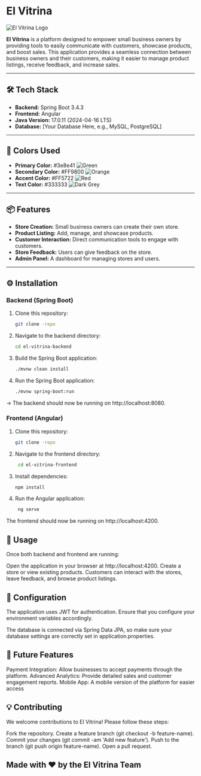 # El Vitrina

![El Vitrina Logo](link_to_your_logo_image)

**El Vitrina** is a platform designed to empower small business owners by providing tools to easily communicate with customers, showcase products, and boost sales. This application provides a seamless connection between business owners and their customers, making it easier to manage product listings, receive feedback, and increase sales.

---

## 🛠️ Tech Stack

- **Backend:** Spring Boot 3.4.3
- **Frontend:** Angular
- **Java Version:** 17.0.11 (2024-04-16 LTS)
- **Database:** [Your Database Here, e.g., MySQL, PostgreSQL]

---

## 🌈 Colors Used

- **Primary Color:** #3e8e41 ![Green](https://via.placeholder.com/15/3e8e41/000000?text=+)
- **Secondary Color:** #FF9800 ![Orange](https://via.placeholder.com/15/FF9800/000000?text=+)
- **Accent Color:** #FF5722 ![Red](https://via.placeholder.com/15/FF5722/000000?text=+)
- **Text Color:** #333333 ![Dark Grey](https://via.placeholder.com/15/333333/000000?text=+)

---

## 📦 Features

- **Store Creation:** Small business owners can create their own store.
- **Product Listing:** Add, manage, and showcase products.
- **Customer Interaction:** Direct communication tools to engage with customers.
- **Store Feedback:** Users can give feedback on the store.
- **Admin Panel:** A dashboard for managing stores and users.

---

## ⚙️ Installation

### Backend (Spring Boot)

1. Clone this repository:

   ```bash
   git clone -repo
   
2. Navigate to the backend directory:

   ```bash
   cd el-vitrina-backend

3. Build the Spring Boot application:

   ```bash
   ./mvnw clean install

4. Run the Spring Boot application:

     ```bash
   ./mvnw spring-boot:run

-> The backend should now be running on http://localhost:8080.


### Frontend (Angular)

1. Clone this repository:

    ```bash
   git clone -repo

2. Navigate to the frontend directory:

   ```bash
    cd el-vitrina-frontend
   
3. Install dependencies:

      ```bash
    npm install

4. Run the Angular application:

   ```bash
    ng serve

The frontend should now be running on http://localhost:4200.

## 📝 Usage

Once both backend and frontend are running:

Open the application in your browser at http://localhost:4200.
Create a store or view existing products.
Customers can interact with the stores, leave feedback, and browse product listings.

## 🔧 Configuration

The application uses JWT for authentication. Ensure that you configure your environment variables accordingly.

The database is connected via Spring Data JPA, so make sure your database settings are correctly set in application.properties.

## 🤖 Future Features

Payment Integration: Allow businesses to accept payments through the platform.
Advanced Analytics: Provide detailed sales and customer engagement reports.
Mobile App: A mobile version of the platform for easier access

## 💡 Contributing

We welcome contributions to El Vitrina! Please follow these steps:

  Fork the repository.
  Create a feature branch (git checkout -b feature-name).
  Commit your changes (git commit -am 'Add new feature').
  Push to the branch (git push origin feature-name).
  Open a pull request.

## Made with ❤️ by the El Vitrina Team  
